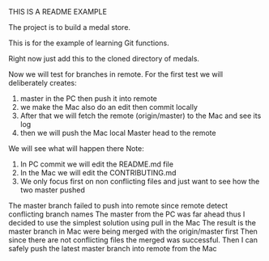 THIS IS A README EXAMPLE

The project is to build a medal store.

This is for the example of learning Git functions.

Right now just add this to the cloned directory of medals.

Now we will test for branches in remote. For the first test we will deliberately creates:
1. master in the PC then push it into remote
2. we make the Mac also do an edit then commit locally
3. After that we will fetch the remote (origin/master) to the Mac and see its log
4. then we will push the Mac local Master head to the remote

We will see what will happen there
Note:
1. In PC commit we will edit the README.md file
2. In the Mac we will edit the CONTRIBUTING.md
3. We only focus first on non conflicting files and just want to see how the two master pushed

The master branch failed to push into remote since remote detect conflicting branch names
The master from the PC was far ahead thus I decided to use the simplest solution using pull in the Mac
The result is the master branch in Mac were being merged with the origin/master first
Then since there are not conflicting files the merged was successful.
Then I can safely push the latest master branch into remote from the Mac
